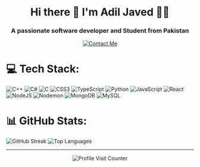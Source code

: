 
<h1 align="center"> Hi there 👋 I'm Adil Javed 👨‍💻</h1>
<h3 align="center">A passionate software developer and Student from Pakistan</h3>

<p align="center">
  <a href="https://linktr.ee/adiljaved">
    <img src="https://img.shields.io/badge/Contact%20Me-39E09B?style=for-the-badge&logoColor=white" alt="Contact Me" />
  </a>
</p>



# 💻 Tech Stack:

<p align="column">
  <img src="https://img.shields.io/badge/c++-%2300599C.svg?style=flat-square&logo=c%2B%2B&logoColor=white" alt="C++" />
  <img src="https://img.shields.io/badge/c%23-%23239120.svg?style=flat-square&logo=csharp&logoColor=white" alt="C#" />
  <img src="https://img.shields.io/badge/c-%2300599C.svg?style=flat-square&logo=c&logoColor=white" alt="C" />
  <img src="https://img.shields.io/badge/css3-%231572B6.svg?style=flat-square&logo=css3&logoColor=white" alt="CSS3" />
  <img src="https://img.shields.io/badge/typescript-%23007ACC.svg?style=flat-square&logo=typescript&logoColor=white" alt="TypeScript" />
  <img src="https://img.shields.io/badge/python-3670A0?style=flat-square&logo=python&logoColor=ffdd54" alt="Python" />
  <img src="https://img.shields.io/badge/javascript-%23323330.svg?style=flat-square&logo=javascript&logoColor=%23F7DF1E" alt="JavaScript" />
  <img src="https://img.shields.io/badge/react-%2320232a.svg?style=flat-square&logo=react&logoColor=%2361DAFB" alt="React" />
  <img src="https://img.shields.io/badge/node.js-6DA55F?style=flat-square&logo=node.js&logoColor=white" alt="NodeJS" />
  <img src="https://img.shields.io/badge/NODEMON-%23323330.svg?style=flat-square&logo=nodemon&logoColor=%BBDEAD" alt="Nodemon" />
  <img src="https://img.shields.io/badge/MongoDB-%234ea94b.svg?style=flat-square&logo=mongodb&logoColor=white" alt="MongoDB" />
  <img src="https://img.shields.io/badge/mysql-4479A1.svg?style=flat-square&logo=mysql&logoColor=white" alt="MySQL" />
</p>

# 📊 GitHub Stats:

<p>
<!--   <img src="https://github-readme-stats.vercel.app/api?username=adil-java&theme=transparent&hide_border=false&include_all_commits=true&count_private=false" alt="GitHub Stats" /> -->
  <img src="https://github-readme-streak-stats.herokuapp.com/?user=adil-java&theme=transparent&hide_border=false" alt="GitHub Streak" />
  <img src="https://github-readme-stats.vercel.app/api/top-langs/?username=adil-java&theme=transparent&hide_border=false&include_all_commits=true&count_private=false&layout=compact" alt="Top Languages" />
</p>

---

<!-- Proudly created with GPRM ( https://gprm.itsvg.in ) -->
<p align="center">
  <img src="https://visitcount.itsvg.in/api?id=adil-java&icon=0&color=0" alt="Profile Visit Counter" />
</p>
